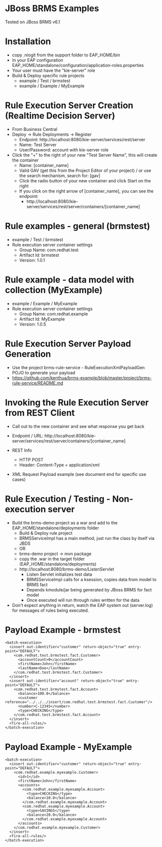 JBoss BRMS Examples
===

Tested on JBoss BRMS v6.1

# Installation
* copy .niogit from the support folder to EAP_HOME/bin
* In your EAP configuration EAP_HOME/standalone/configuration/application-roles.properties
* Your user must have the "kie-server" role
* Build & Deploy specific rule projects
  * example / Test / brmstest
  * example / Example / MyExample
  
# Rule Execution Server Creation (Realtime Decision Server) 
* From Business Central
* Deploy -> Rule Deployments -> Register
  * Endpoint: http://localhost:8080/kie-server/services/rest/server
  * Name: Test Server
  * User/Password: account with kie-server role
* Click the "+" to the right of your new "Test Server Name", this will create the container
  * Name: [container_name]
  * Valid GAV (get this from the Project Editor of your project) / or use the search mechanism, search for: [gav]
  * Click the radio button of your new container and click Start on the right
  * If you click on the right arrow of [container_name], you can see the endpoint:
    * http://localhost:8080/kie-server/services/rest/server/containers/[container_name]

# Rule examples - general (brmstest)
* example / Test / brmstest
* Rule execution server container settings
  * Group Name: com.redhat.test
  * Artifact Id: brmstest
  * Version: 1.0.1 
  
# Rule example - data model with collection (MyExample)
* example / Example / MyExample
* Rule execution server container settings
  * Group Name: com.redhat.example
  * Artifact Id: MyExample
  * Version: 1.0.5

# Rule Execution Server Payload Generation
* Use the project brms-rule-service - RuleExecutionXmlPayloadGen POJO to generate your payload
* https://github.com/kenthua/brms-example/blob/master/project/brms-rule-service/README.md 

# Invoking the Rule Execution Server from REST Client
* Call out to the new container and see what response you get back
* Endpoint / URL: http://localhost:8080/kie-server/services/rest/server/containers/[container_name]
* REST Info
  * HTTP POST
  * Header: Content-Type = application/xml
* XML Request Payload example (see document end for specific use cases)

    <batch-execution>
      <insert out-identifier="customer" return-object="true" entry-point="DEFAULT">
      </insert>
    <fire-all-rules/>
    </batch-execution>
     
# Rule Execution / Testing - Non-execution server
* Build the brms-demo project as a war and add to the EAP_HOME/standalone/deployments folder
  * Build & Deploy rule project
  * BRMSServiceImpl has a main method, just run the class by itself via JBDS
  *   OR
  * brms-demo project -> mvn package 
  * copy the .war in the target folder (EAP_HOME/standalone/deployments)
  * http://localhost:8080/brms-demo/ListenServlet
    * Listen Servlet initializes test data
    * BRMSServiceImpl calls for a ksession, copies data from model to BRMS fact
    * Depends kmodule/jar being generated by JBoss BRMS for fact model
    * Once executed will run through rules written for the data
* Don't expect anything in return, watch the EAP system out (server.log) for messages of rules being executed.


# Payload Example - brmstest

    <batch-execution>
      <insert out-identifier="customer" return-object="true" entry-point="DEFAULT">
        <com.redhat.test.brmstest.fact.Customer>
          <accountCount>0</accountCount>
          <firstName>John</firstName>
          <lastName>Doe</lastName>
        </com.redhat.test.brmstest.fact.Customer>
      </insert>
      <insert out-identifier="account" return-object="true" entry-point="DEFAULT">
        <com.redhat.test.brmstest.fact.Account>
          <balance>100.0</balance>
          <customer reference="../../../insert/com.redhat.test.brmstest.fact.Customer"/>
          <number>C-12345</number>
          <type>CHECKING</type>
        </com.redhat.test.brmstest.fact.Account>
      </insert>
      <fire-all-rules/>
    </batch-execution>

# Payload Example - MyExample

    <batch-execution>
      <insert out-identifier="customer" return-object="true" entry-point="DEFAULT">
        <com.redhat.example.myexample.Customer>
          <id>1</id>
          <firstName>John</firstName>
          <accounts>
            <com.redhat.example.myexample.Account>
              <type>CHECKING</type>
              <balance>10.0</balance>
            </com.redhat.example.myexample.Account>
            <com.redhat.example.myexample.Account>
              <type>SAVINGS</type>
              <balance>20.0</balance>
            </com.redhat.example.myexample.Account>
          </accounts>
        </com.redhat.example.myexample.Customer>
      </insert>
      <fire-all-rules/>
    </batch-execution>



